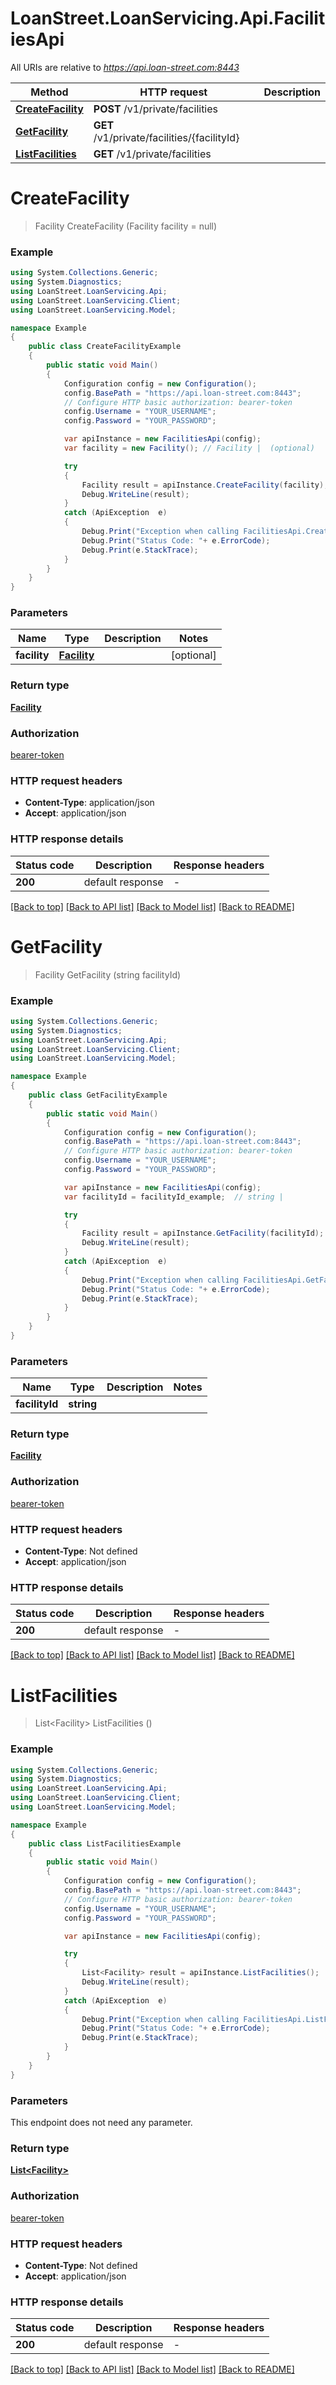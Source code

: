# LoanStreet.LoanServicing.Api.FacilitiesApi

All URIs are relative to *https://api.loan-street.com:8443*

Method | HTTP request | Description
------------- | ------------- | -------------
[**CreateFacility**](FacilitiesApi.md#createfacility) | **POST** /v1/private/facilities | 
[**GetFacility**](FacilitiesApi.md#getfacility) | **GET** /v1/private/facilities/{facilityId} | 
[**ListFacilities**](FacilitiesApi.md#listfacilities) | **GET** /v1/private/facilities | 


<a name="createfacility"></a>
# **CreateFacility**
> Facility CreateFacility (Facility facility = null)



### Example
```csharp
using System.Collections.Generic;
using System.Diagnostics;
using LoanStreet.LoanServicing.Api;
using LoanStreet.LoanServicing.Client;
using LoanStreet.LoanServicing.Model;

namespace Example
{
    public class CreateFacilityExample
    {
        public static void Main()
        {
            Configuration config = new Configuration();
            config.BasePath = "https://api.loan-street.com:8443";
            // Configure HTTP basic authorization: bearer-token
            config.Username = "YOUR_USERNAME";
            config.Password = "YOUR_PASSWORD";

            var apiInstance = new FacilitiesApi(config);
            var facility = new Facility(); // Facility |  (optional) 

            try
            {
                Facility result = apiInstance.CreateFacility(facility);
                Debug.WriteLine(result);
            }
            catch (ApiException  e)
            {
                Debug.Print("Exception when calling FacilitiesApi.CreateFacility: " + e.Message );
                Debug.Print("Status Code: "+ e.ErrorCode);
                Debug.Print(e.StackTrace);
            }
        }
    }
}
```

### Parameters

Name | Type | Description  | Notes
------------- | ------------- | ------------- | -------------
 **facility** | [**Facility**](Facility.md)|  | [optional] 

### Return type

[**Facility**](Facility.md)

### Authorization

[bearer-token](../README.md#bearer-token)

### HTTP request headers

 - **Content-Type**: application/json
 - **Accept**: application/json

### HTTP response details
| Status code | Description | Response headers |
|-------------|-------------|------------------|
| **200** | default response |  -  |

[[Back to top]](#) [[Back to API list]](../README.md#documentation-for-api-endpoints) [[Back to Model list]](../README.md#documentation-for-models) [[Back to README]](../README.md)

<a name="getfacility"></a>
# **GetFacility**
> Facility GetFacility (string facilityId)



### Example
```csharp
using System.Collections.Generic;
using System.Diagnostics;
using LoanStreet.LoanServicing.Api;
using LoanStreet.LoanServicing.Client;
using LoanStreet.LoanServicing.Model;

namespace Example
{
    public class GetFacilityExample
    {
        public static void Main()
        {
            Configuration config = new Configuration();
            config.BasePath = "https://api.loan-street.com:8443";
            // Configure HTTP basic authorization: bearer-token
            config.Username = "YOUR_USERNAME";
            config.Password = "YOUR_PASSWORD";

            var apiInstance = new FacilitiesApi(config);
            var facilityId = facilityId_example;  // string | 

            try
            {
                Facility result = apiInstance.GetFacility(facilityId);
                Debug.WriteLine(result);
            }
            catch (ApiException  e)
            {
                Debug.Print("Exception when calling FacilitiesApi.GetFacility: " + e.Message );
                Debug.Print("Status Code: "+ e.ErrorCode);
                Debug.Print(e.StackTrace);
            }
        }
    }
}
```

### Parameters

Name | Type | Description  | Notes
------------- | ------------- | ------------- | -------------
 **facilityId** | **string**|  | 

### Return type

[**Facility**](Facility.md)

### Authorization

[bearer-token](../README.md#bearer-token)

### HTTP request headers

 - **Content-Type**: Not defined
 - **Accept**: application/json

### HTTP response details
| Status code | Description | Response headers |
|-------------|-------------|------------------|
| **200** | default response |  -  |

[[Back to top]](#) [[Back to API list]](../README.md#documentation-for-api-endpoints) [[Back to Model list]](../README.md#documentation-for-models) [[Back to README]](../README.md)

<a name="listfacilities"></a>
# **ListFacilities**
> List&lt;Facility&gt; ListFacilities ()



### Example
```csharp
using System.Collections.Generic;
using System.Diagnostics;
using LoanStreet.LoanServicing.Api;
using LoanStreet.LoanServicing.Client;
using LoanStreet.LoanServicing.Model;

namespace Example
{
    public class ListFacilitiesExample
    {
        public static void Main()
        {
            Configuration config = new Configuration();
            config.BasePath = "https://api.loan-street.com:8443";
            // Configure HTTP basic authorization: bearer-token
            config.Username = "YOUR_USERNAME";
            config.Password = "YOUR_PASSWORD";

            var apiInstance = new FacilitiesApi(config);

            try
            {
                List<Facility> result = apiInstance.ListFacilities();
                Debug.WriteLine(result);
            }
            catch (ApiException  e)
            {
                Debug.Print("Exception when calling FacilitiesApi.ListFacilities: " + e.Message );
                Debug.Print("Status Code: "+ e.ErrorCode);
                Debug.Print(e.StackTrace);
            }
        }
    }
}
```

### Parameters
This endpoint does not need any parameter.

### Return type

[**List&lt;Facility&gt;**](Facility.md)

### Authorization

[bearer-token](../README.md#bearer-token)

### HTTP request headers

 - **Content-Type**: Not defined
 - **Accept**: application/json

### HTTP response details
| Status code | Description | Response headers |
|-------------|-------------|------------------|
| **200** | default response |  -  |

[[Back to top]](#) [[Back to API list]](../README.md#documentation-for-api-endpoints) [[Back to Model list]](../README.md#documentation-for-models) [[Back to README]](../README.md)

